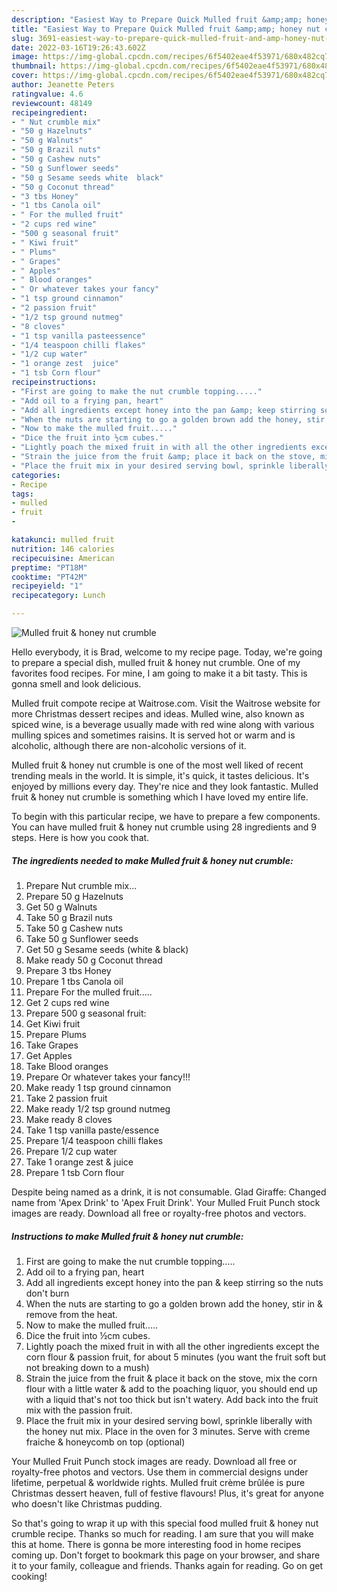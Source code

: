 ```yaml
---
description: "Easiest Way to Prepare Quick Mulled fruit &amp;amp; honey nut crumble"
title: "Easiest Way to Prepare Quick Mulled fruit &amp;amp; honey nut crumble"
slug: 3691-easiest-way-to-prepare-quick-mulled-fruit-and-amp-honey-nut-crumble
date: 2022-03-16T19:26:43.602Z
image: https://img-global.cpcdn.com/recipes/6f5402eae4f53971/680x482cq70/mulled-fruit-honey-nut-crumble-recipe-main-photo.jpg
thumbnail: https://img-global.cpcdn.com/recipes/6f5402eae4f53971/680x482cq70/mulled-fruit-honey-nut-crumble-recipe-main-photo.jpg
cover: https://img-global.cpcdn.com/recipes/6f5402eae4f53971/680x482cq70/mulled-fruit-honey-nut-crumble-recipe-main-photo.jpg
author: Jeanette Peters
ratingvalue: 4.6
reviewcount: 48149
recipeingredient:
- " Nut crumble mix"
- "50 g Hazelnuts"
- "50 g Walnuts"
- "50 g Brazil nuts"
- "50 g Cashew nuts"
- "50 g Sunflower seeds"
- "50 g Sesame seeds white  black"
- "50 g Coconut thread"
- "3 tbs Honey"
- "1 tbs Canola oil"
- " For the mulled fruit"
- "2 cups red wine"
- "500 g seasonal fruit"
- " Kiwi fruit"
- " Plums"
- " Grapes"
- " Apples"
- " Blood oranges"
- " Or whatever takes your fancy"
- "1 tsp ground cinnamon"
- "2 passion fruit"
- "1/2 tsp ground nutmeg"
- "8 cloves"
- "1 tsp vanilla pasteessence"
- "1/4 teaspoon chilli flakes"
- "1/2 cup water"
- "1 orange zest  juice"
- "1 tsb Corn flour"
recipeinstructions:
- "First are going to make the nut crumble topping....."
- "Add oil to a frying pan, heart"
- "Add all ingredients except honey into the pan &amp; keep stirring so the nuts don&#39;t burn"
- "When the nuts are starting to go a golden brown add the honey, stir in &amp; remove from the heat."
- "Now to make the mulled fruit....."
- "Dice the fruit into ½cm cubes."
- "Lightly poach the mixed fruit in with all the other ingredients except the corn flour &amp; passion fruit, for about 5 minutes (you want the fruit soft but not breaking down to a mush)"
- "Strain the juice from the fruit &amp; place it back on the stove, mix the corn flour with a little water &amp; add to the poaching liquor, you should end up with a liquid that&#39;s not too thick but isn&#39;t watery. Add back into the fruit mix with the passion fruit."
- "Place the fruit mix in your desired serving bowl, sprinkle liberally with the honey nut mix. Place in the oven for 3 minutes. Serve with creme fraiche &amp; honeycomb on top (optional)"
categories:
- Recipe
tags:
- mulled
- fruit
- 

katakunci: mulled fruit  
nutrition: 146 calories
recipecuisine: American
preptime: "PT18M"
cooktime: "PT42M"
recipeyield: "1"
recipecategory: Lunch

---
```



![Mulled fruit &amp; honey nut crumble](https://img-global.cpcdn.com/recipes/6f5402eae4f53971/680x482cq70/mulled-fruit-honey-nut-crumble-recipe-main-photo.jpg)

Hello everybody, it is Brad, welcome to my recipe page. Today, we're going to prepare a special dish, mulled fruit &amp; honey nut crumble. One of my favorites food recipes. For mine, I am going to make it a bit tasty. This is gonna smell and look delicious.

Mulled fruit compote recipe at Waitrose.com. Visit the Waitrose website for more Christmas dessert recipes and ideas. Mulled wine, also known as spiced wine, is a beverage usually made with red wine along with various mulling spices and sometimes raisins. It is served hot or warm and is alcoholic, although there are non-alcoholic versions of it.

Mulled fruit &amp; honey nut crumble is one of the most well liked of recent trending meals in the world. It is simple, it's quick, it tastes delicious. It's enjoyed by millions every day. They're nice and they look fantastic. Mulled fruit &amp; honey nut crumble is something which I have loved my entire life.


To begin with this particular recipe, we have to prepare a few components. You can have mulled fruit &amp; honey nut crumble using 28 ingredients and 9 steps. Here is how you cook that.

<!--inarticleads1-->

##### The ingredients needed to make Mulled fruit &amp; honey nut crumble:

1. Prepare  Nut crumble mix...
1. Prepare 50 g Hazelnuts
1. Get 50 g Walnuts
1. Take 50 g Brazil nuts
1. Take 50 g Cashew nuts
1. Take 50 g Sunflower seeds
1. Get 50 g Sesame seeds (white &amp; black)
1. Make ready 50 g Coconut thread
1. Prepare 3 tbs Honey
1. Prepare 1 tbs Canola oil
1. Prepare  For the mulled fruit.....
1. Get 2 cups red wine
1. Prepare 500 g seasonal fruit:
1. Get  Kiwi fruit
1. Prepare  Plums
1. Take  Grapes
1. Get  Apples
1. Take  Blood oranges
1. Prepare  Or whatever takes your fancy!!!
1. Make ready 1 tsp ground cinnamon
1. Take 2 passion fruit
1. Make ready 1/2 tsp ground nutmeg
1. Make ready 8 cloves
1. Take 1 tsp vanilla paste/essence
1. Prepare 1/4 teaspoon chilli flakes
1. Prepare 1/2 cup water
1. Take 1 orange zest &amp; juice
1. Prepare 1 tsb Corn flour


Despite being named as a drink, it is not consumable. Glad Giraffe: Changed name from &#39;Apex Drink&#39; to &#39;Apex Fruit Drink&#39;. Your Mulled Fruit Punch stock images are ready. Download all free or royalty-free photos and vectors. 

<!--inarticleads2-->

##### Instructions to make Mulled fruit &amp; honey nut crumble:

1. First are going to make the nut crumble topping.....
1. Add oil to a frying pan, heart
1. Add all ingredients except honey into the pan &amp; keep stirring so the nuts don&#39;t burn
1. When the nuts are starting to go a golden brown add the honey, stir in &amp; remove from the heat.
1. Now to make the mulled fruit.....
1. Dice the fruit into ½cm cubes.
1. Lightly poach the mixed fruit in with all the other ingredients except the corn flour &amp; passion fruit, for about 5 minutes (you want the fruit soft but not breaking down to a mush)
1. Strain the juice from the fruit &amp; place it back on the stove, mix the corn flour with a little water &amp; add to the poaching liquor, you should end up with a liquid that&#39;s not too thick but isn&#39;t watery. Add back into the fruit mix with the passion fruit.
1. Place the fruit mix in your desired serving bowl, sprinkle liberally with the honey nut mix. Place in the oven for 3 minutes. Serve with creme fraiche &amp; honeycomb on top (optional)


Your Mulled Fruit Punch stock images are ready. Download all free or royalty-free photos and vectors. Use them in commercial designs under lifetime, perpetual &amp; worldwide rights. Mulled fruit crème brûlée is pure Christmas dessert heaven, full of festive flavours! Plus, it&#39;s great for anyone who doesn&#39;t like Christmas pudding. 

So that's going to wrap it up with this special food mulled fruit &amp; honey nut crumble recipe. Thanks so much for reading. I am sure that you will make this at home. There is gonna be more interesting food in home recipes coming up. Don't forget to bookmark this page on your browser, and share it to your family, colleague and friends. Thanks again for reading. Go on get cooking!
